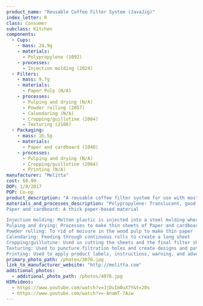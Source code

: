 ```yaml
---
product_name: "Reusable Coffee Filter System (JavaJig)"
index_letter: R
class: Consumer
subclass: Kitchen
components:
  - Cups:
    - mass: 24.9g
    - materials:
      - Polypropylene (1092)
    - processes:
      - Injection molding (2024)
  - Filters:
    - mass: 9.7g
    - materials:
      - Paper Pulp (N/A)
    - processes:
      - Pulping and drying (N/A)
      - Powder rolling (2057)
      - Calendaring (N/A)
      - Cropping/guillotine (2064)
      - Texturing (2108)
  - Packaging:
    - mass: 16.5g
    - materials:
      - Paper and cardboard (1040)
    - processes:
      - Pulping and drying (N/A)
      - Cropping/guillotine (2064)
      - Printing (N/A)
manufacturer: "Melitta"
cost: $8.99
DOP: 1/8/2017
POP: Co-op
product_description: "A reusable coffee filter system for use with most Keurig style single serve coffee brewers"
materials_and_processes_description: "Polypropylene: Translucent, good chemical, heat and fatigue resistance, tough, integral hinge property
Paper and cardboard: A thick paper-based material

Injection molding: Molten plastic is injected into a steel molding where it is cooled
Pulping and drying: Processes to make thin sheets of Paper and cardboard
Powder rolling: To rid of moisure in the wood pulp to make thin paper
Calendaring: Feeding through continuous rolls to create a long sheet
Cropping/guillotine: Used in cutting the sheets and the final filter shape
Texturing: Used to puncture filtration holes and create designs and patterns
Printing: Used to apply product labels, instructions, warning, and advertisements"
primary_photo_path: /photos/3076.jpg
link_to_manufacturer_website: "http://melitta.com"
additional_photos:
  - additional_photo_path: /photos/4076.jpg
HIMvideos:
  - https://www.youtube.com/watch?v=JjDvIm0uX7Y&t=20s
  - https://www.youtube.com/watch?v=-AnamT-7Aiw
---
```

